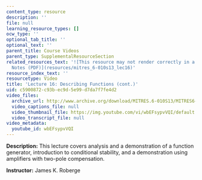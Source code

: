 ```yaml
---
content_type: resource
description: ''
file: null
learning_resource_types: []
ocw_type: ''
optional_tab_title: ''
optional_text: ''
parent_title: Course Videos
parent_type: SupplementalResourceSection
related_resources_text: '![This resource may not render correctly in a screen reader.](/images/inacessible.gif)[Lecture
  Notes (PDF)](resources/mitres_6-010s13_lec16)'
resource_index_text: ''
resourcetype: Video
title: 'Lecture 16: Describing Functions (cont.)'
uid: c5900872-c93b-ec9d-5e99-d7da7f7fe4d2
video_files:
  archive_url: http://www.archive.org/download/MITRES.6-010S13/MITRES6-010S13_lec16_300k.mp4
  video_captions_file: null
  video_thumbnail_file: https://img.youtube.com/vi/wbEFsypvVQI/default.jpg
  video_transcript_file: null
video_metadata:
  youtube_id: wbEFsypvVQI
---
```


**Description:** This lecture covers analysis and a demonstration of a function generator, introduction to conditional stability, and a demonstration using amplifiers with two-pole compensation.

**Instructor:** James K. Roberge